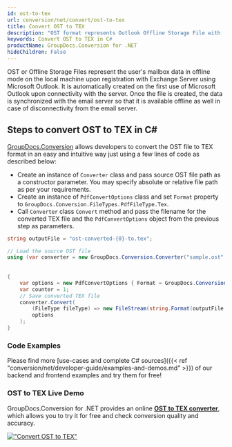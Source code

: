```yaml
---
id: ost-to-tex
url: conversion/net/convert/ost-to-tex
title: Convert OST to TEX
description: "OST format represents Outlook Offline Storage File with .ost extension. Learn how to convert OST to TEX file programmatically in C# language using GroupDocs.Conversion for .NET library."
keywords: Convert OST to TEX in C#
productName: GroupDocs.Conversion for .NET
hideChildren: False
---
```


OST or Offline Storage Files represent the user's mailbox data in offline mode on the local machine upon registration with Exchange Server using Microsoft Outlook. It is automatically created on the first use of Microsoft Outlook upon connectivity with the server. Once the file is created, the data is synchronized with the email server so that it is available offline as well in case of disconnectivity from the email server.

## Steps to convert OST to TEX in C#

[GroupDocs.Conversion](https://products.groupdocs.com/conversion/net) allows developers to convert the OST file to TEX format in an easy and intuitive way just using a few lines of code as described below:

* Create an instance of `Converter` class and pass source OST file path as a constructor parameter. You may specify absolute or relative file path as per your requirements. 
* Create an instance of `PdfConvertOptions` class and set `Format` property to `GroupDocs.Conversion.FileTypes.PdfFileType.Tex`.
* Call `Converter` class `Convert` method and pass the filename for the converted TEX file and the `PdfConvertOptions` object from the previous step as parameters.

```csharp
string outputFile = "ost-converted-{0}-to.tex";

// Load the source OST file
using (var converter = new GroupDocs.Conversion.Converter("sample.ost", fileType => fileType == PersonalStorageFileType.Ost
                                                                                                    ? new PersonalStorageLoadOptions()
                                                                                                    : null))
{
    var options = new PdfConvertOptions { Format = GroupDocs.Conversion.FileTypes.PdfFileType.Tex };
	var counter = 1;
    // Save converted TEX file
    converter.Convert(
		(FileType fileType) => new FileStream(string.Format(outputFile, counter++), FileMode.Create),
        options
    );            
}
```

### Code Examples

Please find more [use-cases and complete C# sources]({{< ref "conversion/net/developer-guide/examples-and-demos.md" >}}) of our backend and frontend examples and try them for free!

### OST to TEX Live Demo

GroupDocs.Conversion for .NET provides an online [**OST to TEX converter**](https://products.groupdocs.app/conversion/ost-to-tex), which allows you to try it for free and check conversion quality and accuracy.

[!["Convert OST to TEX"](conversion/net/images/convert-to-tex/convert-ost-to-tex.png)](https://products.groupdocs.app/conversion/ost-to-tex)